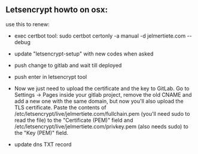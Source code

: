 Letsencrypt howto on osx:
-------------------------

use this to renew:
- exec certbot tool:
sudo certbot certonly -a manual -d jelmertiete.com --debug

- update "letsencrypt-setup" with new codes when asked
- push change to gitlab and wait till deployed
- push enter in letsencrypt tool
- Now we just need to upload the certificate and the key to GitLab. Go to Settings -> Pages inside your gitlab project, remove the old CNAME and add a new one with the same domain, but now you'll also upload the TLS certificate. Paste the contents of /etc/letsencrypt/live/jelmertiete.com/fullchain.pem (you'll need sudo to read the file) to the "Certificate (PEM)" field and /etc/letsencrypt/live/jelmertiete.com/privkey.pem (also needs sudo) to the "Key (PEM)" field.
- update dns TXT record
